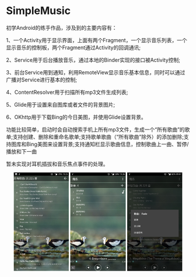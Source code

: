 # SimpleMusic
  初学Android的练手作品，涉及到的主要内容有：
  
  1、一个Activity用于显示界面，上面有两个Fragment，一个显示音乐列表，一个显示音乐的控制板，两个Fragment通过Activity的回调通讯;
  
  2、Service用于后台播放音乐，通过本地的Binder实现的接口被Activity控制;
  
  3、前台Service用到通知，利用RemoteView显示音乐基本信息，同时可以通过广播对Service进行基本的控制;
  
  4、ContentResolver用于扫描所有mp3文件生成列表;
  
  5、Glide用于设置来自图库或者文件的背景图片;
  
  6、OKhttp用于下载Bing的今日美图，并使用Glide设置背景。
  
  功能比较简单，启动时会自动搜索手机上所有mp3文件，生成一个“所有歌曲”的歌单;支持创建、删除和重命名歌单;支持歌单歌曲（“所有歌曲”除外）的添加删除;支持图库和Bing美图来设置背景;支持通知栏显示歌曲信息，控制歌曲上一曲、暂停/播放和下一曲
  
  暂未实现对耳机插拔和音乐焦点事件的处理。
  
<div align="center">
<img width="30%" height="30%" src="/SimpleMusicScreenshot1.jpg">
<img width="30%" height="30%" src="/SimpleMusicScreenshot2.jpg">
<img width="30%" height="30%" src="/SimpleMusicScreenshot3.jpg">
</div>

